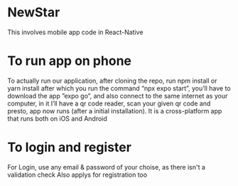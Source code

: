 # NewStar

This involves mobile app code in React-Native 

# To run app on phone
To actually run our application, after cloning the repo, run npm install or yarn install after which you run the command “npx expo start”, you’ll have to download the app ”expo go”, and also connect to the same internet as your computer, in it I’ll have a qr code reader, scan your given qr code and presto, app now runs (after a initial installation).
It is a cross-platform app that runs both on iOS and Android

# To login and register
For Login, use any email & password of your choise, as there isn't a validation check 
Also applys for registration too
